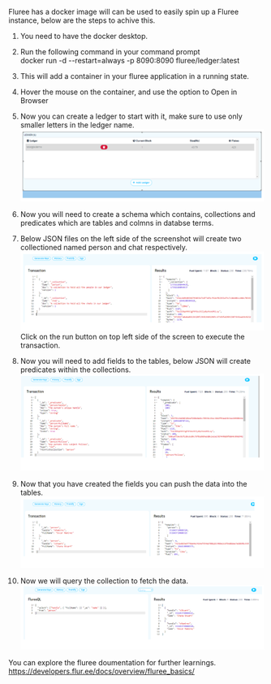 
Fluree has a docker image will can be used to easily spin up a Fluree instance, below are the steps to achive this.  

1.  You need to have the docker desktop.  
2.  Run the following command in your command prompt   
        docker run -d --restart=always -p 8090:8090 fluree/ledger:latest  
3.  This will add a container in your fluree application in a running state.  
4.  Hover the mouse on the container, and use the option to Open in Browser    
5.  Now you can create a ledger to start with it, make sure to use only smaller letters in the ledger name.  
    ![Screenshot](../Fluree/imgs/createLedger.PNG)

6.  Now you will need to create a schema which contains, collections and predicates which are tables and colmns in databse terms.  
7.  Below JSON files on the left side of the screenshot will create two collectioned named person and chat respectively.  
    ![Screenshot](../Fluree/imgs/createCollections.PNG)  
    Click on the run button on top left side of the screen to execute the transaction. 

8.  Now you will need to add fields to the tables, below JSON will create predicates within the collections.
    ![Screenshot](../Fluree/imgs/createPredicates.PNG)  
  
9.  Now that you have created the fields you can push the data into the tables.
     ![Screenshot](../Fluree/imgs/insertdata.PNG)  

10. Now we will query the collection to fetch the data.   
    ![Screenshot](../Fluree/imgs/selectquery.PNG)  

You can explore the fluree doumentation for further learnings.   
    https://developers.flur.ee/docs/overview/fluree_basics/

